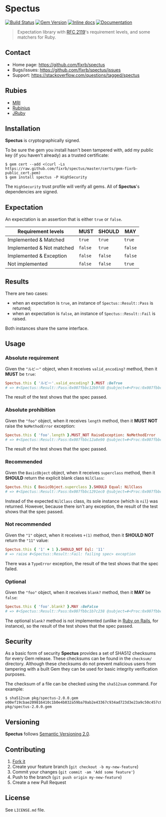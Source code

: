 # Spectus

[![Build Status](https://travis-ci.org/fixrb/spectus.svg?branch=master)][travis]
[![Gem Version](https://badge.fury.io/rb/spectus.svg)][gem]
[![Inline docs](http://inch-ci.org/github/fixrb/spectus.svg?branch=master)][inchpages]
[![Documentation](http://img.shields.io/:yard-docs-38c800.svg)][rubydoc]

> Expectation library with [RFC 2119](https://www.ietf.org/rfc/rfc2119.txt)'s requirement levels, and some matchers for Ruby.

## Contact

* Home page: https://github.com/fixrb/spectus
* Bugs/issues: https://github.com/fixrb/spectus/issues
* Support: https://stackoverflow.com/questions/tagged/spectus

## Rubies

* [MRI](https://www.ruby-lang.org/)
* [Rubinius](http://rubini.us/)
* [JRuby](http://jruby.org/)

## Installation

__Spectus__ is cryptographically signed.

To be sure the gem you install hasn't been tampered with, add my public key (if you haven't already) as a trusted certificate:

    $ gem cert --add <(curl -Ls https://raw.github.com/fixrb/spectus/master/certs/gem-fixrb-public_cert.pem)
    $ gem install spectus -P HighSecurity

The `HighSecurity` trust profile will verify all gems.  All of __Spectus__'s dependencies are signed.

## Expectation

An expectation is an assertion that is either `true` or `false`.

| Requirement levels        | **MUST** | **SHOULD** | **MAY** |
| ------------------------- | -------- | ---------- | ------- |
| Implemented & Matched     | `true`   | `true`     | `true`  |
| Implemented & Not matched | `false`  | `true`     | `false` |
| Implemented & Exception   | `false`  | `false`    | `false` |
| Not implemented           | `false`  | `false`    | `true`  |

## Results

There are two cases:

* when an expectation is `true`, an instance of `Spectus::Result::Pass` is returned;
* when an expectation is `false`, an instance of `Spectus::Result::Fail` is raised.

Both instances share the same interface.

## Usage

### Absolute requirement

Given the `"ルビー"` object, when it receives `valid_encoding?` method, then it **MUST** be `true`:

```ruby
Spectus.this { 'ルビー'.valid_encoding? }.MUST :BeTrue
# => #<Spectus::Result::Pass:0x007fbbc12b9fd8 @subject=#<Proc:0x007fbbc12ba410@(irb):1>, @challenge=:call, @context=[], @actual=true, @expected=:BeTrue, @got=true, @error=nil, @level=:High, @negate=false, @valid=true>
```

The result of the test shows that the spec passed.

### Absolute prohibition

Given the `"foo"` object, when it receives `length` method, then it **MUST NOT** raise the `NoMethodError` exception:

```ruby
Spectus.this { 'foo'.length }.MUST_NOT RaiseException: NoMethodError
# => #<Spectus::Result::Pass:0x007fbbc12a8e90 @subject=#<Proc:0x007fbbc12a95e8@(irb):2>, @challenge=:call, @context=[], @actual=3, @expected={:RaiseException=>NoMethodError}, @got=true, @error=nil, @level=:High, @negate=true, @valid=true>
```

The result of the test shows that the spec passed.

### Recommended

Given the `BasicObject` object, when it receives `superclass` method, then it **SHOULD** return the explicit blank class `NilClass`:

```ruby
Spectus.this { BasicObject.superclass }.SHOULD Equal: NilClass
# => #<Spectus::Result::Pass:0x007fbbc1291ec0 @subject=#<Proc:0x007fbbc12923e8@(irb):3>, @challenge=:call, @context=[], @actual=nil, @expected={:Equal=>NilClass}, @got=false, @error=nil, @level=:Medium, @negate=false, @valid=false>
```

Instead of the expected `NilClass` class, its sole instance (which is `nil`) was returned.
However, because there isn't any exception, the result of the test shows that the spec passed.

### Not recommended

Given the `"1"` object, when it receives `+(1)` method, then it **SHOULD NOT** return the `"11"` value:

```ruby
Spectus.this { '1' + 1 }.SHOULD_NOT Eql: '11'
# => raise #<Spectus::Result::Fail: failing spec> exception
```

There was a `TypeError` exception, the result of the test shows that the spec failed.

### Optional

Given the `"foo"` object, when it receives `blank?` method, then it **MAY** be `false`:

```ruby
Spectus.this { 'foo'.blank? }.MAY :BeFalse
# => #<Spectus::Result::Pass:0x007fbbc1b7c238 @subject=#<Proc:0x007fbbc1b7c698@(irb):5>, @challenge=:call, @context=[], @actual=nil, @expected=:BeFalse, @got=nil, @error=#<NoMethodError: undefined method `blank?' for "foo":String>, @level=:Low, @negate=false, @valid=false>
```

The optional `blank?` method is not implemented (unlike in [Ruby on Rails](http://api.rubyonrails.org/classes/Object.html#method-i-blank-3F), for instance), so the result of the test shows that the spec passed.

## Security

As a basic form of security __Spectus__ provides a set of SHA512 checksums for
every Gem release.  These checksums can be found in the `checksum/` directory.
Although these checksums do not prevent malicious users from tampering with a
built Gem they can be used for basic integrity verification purposes.

The checksum of a file can be checked using the `sha512sum` command.  For
example:

    $ sha512sum pkg/spectus-2.0.0.gem
    e00ef19cbae209816410c1b0e4b032a59ba70ab2e43367c934ad723d3e23a9c50c457c0963fab7d46743d82ab21f9482dbd8ceb7cab23617e37be26823d846cd  pkg/spectus-2.0.0.gem

## Versioning

__Spectus__ follows [Semantic Versioning 2.0](http://semver.org/).

## Contributing

1. [Fork it](https://github.com/fixrb/spectus/fork)
2. Create your feature branch (`git checkout -b my-new-feature`)
3. Commit your changes (`git commit -am 'Add some feature'`)
4. Push to the branch (`git push origin my-new-feature`)
5. Create a new Pull Request

## License

See `LICENSE.md` file.

[gem]: https://rubygems.org/gems/spectus
[travis]: https://travis-ci.org/fixrb/spectus
[inchpages]: http://inch-ci.org/github/fixrb/spectus/
[rubydoc]: http://rubydoc.info/gems/spectus/frames
